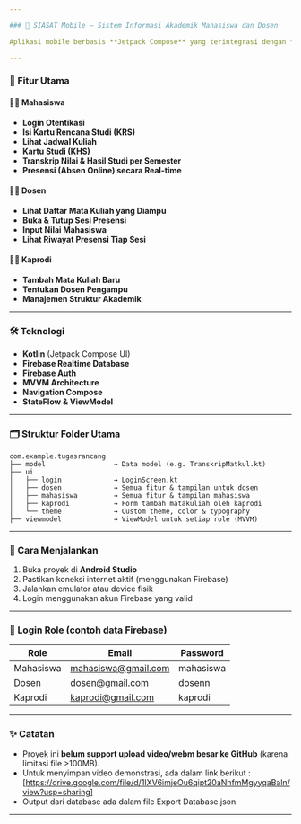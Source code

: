 ```yaml
---

### 📱 SIASAT Mobile – Sistem Informasi Akademik Mahasiswa dan Dosen

Aplikasi mobile berbasis **Jetpack Compose** yang terintegrasi dengan **Firebase Realtime Database & Authentication**, dirancang untuk membantu kegiatan akademik mahasiswa, dosen, dan kaprodi dalam satu platform.

---
```


### 🧩 Fitur Utama

#### 👨‍🎓 Mahasiswa

* **Login Otentikasi**
* **Isi Kartu Rencana Studi (KRS)**
* **Lihat Jadwal Kuliah**
* **Kartu Studi (KHS)**
* **Transkrip Nilai & Hasil Studi per Semester**
* **Presensi (Absen Online) secara Real-time**

#### 👨‍🏫 Dosen

* **Lihat Daftar Mata Kuliah yang Diampu**
* **Buka & Tutup Sesi Presensi**
* **Input Nilai Mahasiswa**
* **Lihat Riwayat Presensi Tiap Sesi**

#### 👨‍💼 Kaprodi

* **Tambah Mata Kuliah Baru**
* **Tentukan Dosen Pengampu**
* **Manajemen Struktur Akademik**

---

### 🛠 Teknologi

* **Kotlin** (Jetpack Compose UI)
* **Firebase Realtime Database**
* **Firebase Auth**
* **MVVM Architecture**
* **Navigation Compose**
* **StateFlow & ViewModel**

---

### 🗂 Struktur Folder Utama

```
com.example.tugasrancang
├── model                 → Data model (e.g. TranskripMatkul.kt)
├── ui
│   ├── login             → LoginScreen.kt
│   ├── dosen             → Semua fitur & tampilan untuk dosen
│   ├── mahasiswa         → Semua fitur & tampilan mahasiswa
│   ├── kaprodi           → Form tambah matakuliah oleh kaprodi
│   └── theme             → Custom theme, color & typography
├── viewmodel             → ViewModel untuk setiap role (MVVM)
```

---

### 🚀 Cara Menjalankan

1. Buka proyek di **Android Studio**
2. Pastikan koneksi internet aktif (menggunakan Firebase)
3. Jalankan emulator atau device fisik
4. Login menggunakan akun Firebase yang valid

---

### 🔐 Login Role (contoh data Firebase)

| Role      | Email                                             | Password |
| --------- | ------------------------------------------------- | -------- |
| Mahasiswa | [mahasiswa@gmail.com](mailto:mahasiswa@gmail.com) | mahasiswa   |
| Dosen     | [dosen@gmail.com](mailto:dosen@gmail.com)         | dosenn   |
| Kaprodi   | [kaprodi@gmail.com](mailto:kaprodi@gmail.com)     | kaprodi   |

---

### ✨ Catatan

* Proyek ini **belum support upload video/webm besar ke GitHub** (karena limitasi file >100MB).
* Untuk menyimpan video demonstrasi, ada dalam link berikut : [https://drive.google.com/file/d/1IXV6imjeOu6qipt20aNhfmMgyyqaBaln/view?usp=sharing]
* Output dari database ada dalam file Export Database.json

---
